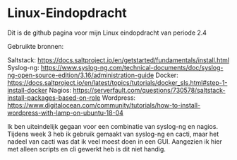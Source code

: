 # Linux-Eindopdracht
Dit is de github pagina voor mijn Linux eindopdracht van periode 2.4

Gebruikte bronnen:

Saltstack: https://docs.saltproject.io/en/getstarted/fundamentals/install.html
Syslog-ng: https://www.syslog-ng.com/technical-documents/doc/syslog-ng-open-source-edition/3.16/administration-guide
Docker: https://docs.saltproject.io/en/latest/topics/tutorials/docker_sls.html#step-1-install-docker
Nagios: https://serverfault.com/questions/730578/saltstack-install-packages-based-on-role
Wordpress: https://www.digitalocean.com/community/tutorials/how-to-install-wordpress-with-lamp-on-ubuntu-18-04


Ik ben uiteindelijk gegaan voor een combinatie van syslog-ng en nagios. Tijdens week 3 heb ik gebruik gemaakt van syslog-ng en cacti, maar het nadeel van cacti was dat ik veel moest doen in een GUI. Aangezien ik hier met alleen scripts en cli gewerkt heb is dit niet handig.